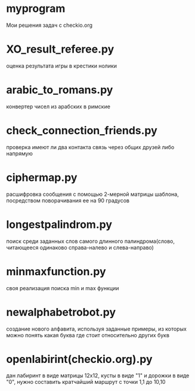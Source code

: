 # myprogram
Мои решения задач с checkio.org


# XO_result_referee.py	
оценка результата игры в крестики нолики

# arabic_to_romans.py	
конвертер чисел из арабских в римские

# check_connection_friends.py	
проверка имеют ли два контакта связь через общих друзей либо напрямую

# ciphermap.py 
расшифровка сообщения с помощью 2-мерной матрицы шаблона, посредством поворачивания ее на 90 градусов

# longestpalindrom.py	
поиск среди заданных слов самого длинного палиндрома(слово, читающееся одинаково справа-налево и слева-направо)

# minmaxfunction.py	
своя реализация поиска min и max функции
# newalphabetrobot.py	
создание нового алфавита, используя заданные примеры, из которых можно понять какая буква где стоит относительно других букв 

# openlabirint(checkio.org).py 
дан лабиринт в виде матрицы 12х12, кусты в виде "1" и дорожки в виде "0", нужно составить кратчайший маршрут с точки 1,1 до 10,10
